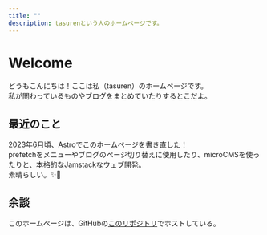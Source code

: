 ```yaml
---
title: ""
description: tasurenという人のホームページです。
---
```

# Welcome
どうもこんにちは！ここは私（tasuren）のホームページです。  
私が関わっているものやブログをまとめていたりするとこだよ。

## 最近のこと
2023年6月頃、Astroでこのホームページを書き直した！  
prefetchをメニューやブログのページ切り替えに使用したり、microCMSを使ったりと、本格的なJamstackなウェブ開発。  
素晴らしい。✨👏

## 余談
このホームページは、GitHubの[このリポジトリ](https://github.com/tasuren/website/)でホストしている。